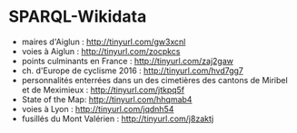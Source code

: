 # SPARQL-Wikidata

* maires d'Aiglun : http://tinyurl.com/gw3xcnl
* voies à Aiglun : http://tinyurl.com/zocpkcs
* points culminants en France : http://tinyurl.com/zaj2gaw
* ch. d'Europe de cyclisme 2016 : http://tinyurl.com/hvd7gg7
* personnalités enterrées dans un des cimetières des cantons de Miribel et de Meximieux : http://tinyurl.com/jtkpq5f
* State of the Map: http://tinyurl.com/hhqmab4
* voies à Lyon : http://tinyurl.com/jqdnh54
* fusillés du Mont Valérien : http://tinyurl.com/j8zaktj
